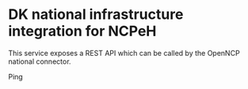# DK national infrastructure integration for NCPeH

This service exposes a REST API which can be called by the OpenNCP national connector.

Ping